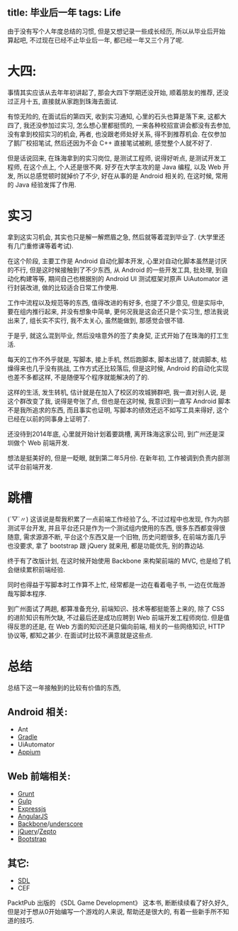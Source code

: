 title: 毕业后一年
tags: Life
---


由于没有写个人年度总结的习惯, 但是又想记录一些成长经历, 所以从毕业后开始算起吧, 不过现在已经不止毕业后一年, 都已经一年又三个月了呢.

# 大四:

事情其实应该从去年年初讲起了, 那会大四下学期还没开始, 顺着朋友的推荐, 还没过正月十五, 直接就从家跑到珠海去面试.

有惊无险的, 在面试后的第四天, 收到实习通知, 心里的石头也算是落下来, 这都大四了, 我还没参加过实习, 怎么想心里都挺慌的, 一来各种校招宣讲会都没有去参加, 没有拿到校招实习的机会, 再者, 也没跟老师处好关系, 得不到推荐机会. 在仅参加了鹅厂校招笔试, 然后还因为不会 C++ 直接笔试被刷, 感觉整个人就不好了.

但是话说回来, 在珠海拿到的实习岗位, 是测试工程师, 说得好听点, 是测试开发工程师, 在这个点上, 个人还是很不爽. 好歹在大学主攻的是 Java 编程, 以及 Web 开发, 所以总感觉顿时就掉价了不少, 好在从事的是 Android 相关的, 在这时候, 常用的 Java 经验发挥了作用.

# 实习

拿到这实习机会, 其实也只是解一解燃眉之急, 然后就等着混到毕业了. \(大学里还有几门重修课等着考试\).

在这个阶段, 主要工作是 Android 自动化脚本开发, 心里对自动化脚本虽然是讨厌的不行, 但是这时候接触到了不少东西, 从 Android 的一些开发工具, 批处理, 到自动化构建等等, 期间自己也根据别的 Android UI 测试框架对原声 UiAutomator 进行封装改进, 做的比较适合日常工作使用.

工作中流程以及规范等的东西, 值得改进的有好多, 也提了不少意见, 但是实际中, 要在组内推行起来, 并没有想象中简单, 更何况我是这会还只是个实习生, 想法我说出来了, 组长实不实行, 我不太关心, 虽然能做到, 那感觉会很不错.

于是乎, 就这么混到毕业, 然后没啥意外的签了卖身契, 正式开始了在珠海的打工生活.

每天的工作不外乎就是, 写脚本, 接上手机, 然后跑脚本, 脚本出错了, 就调脚本, 枯燥得来也几乎没有挑战, 工作方式还比较落后, 但是这时候, Android 的自动化实现也差不多都这样, 不是随便写个程序就能解决的了的.

这样的生活, 发生转机, 估计就是在加入了校区的攻城狮群吧, 我一直对别人说, 是这个群改变了我, 说得是夸张了点, 但也是在这时候, 我意识到一直写 Android 脚本不是我所追求的东西, 而且事实也证明, 写脚本的绩效还远不如写工具来得好, 这个已经在以前的同事身上证明了.

还没待到2014年底, 心里就开始计划着要跳槽, 离开珠海这家公司, 到广州还是深圳做个 Web 前端开发.

想法是挺美好的, 但是一眨眼, 就到第二年5月份. 在新年初, 工作被调到负责内部测试平台前端开发.

# 跳槽

(´▽`〃) 这该说是帮我积累了一点前端工作经验了么, 不过过程中也发现, 作为内部测试平台开发, 并且平台还只是作为一个测试组内使用的东西, 很多东西都变得很随意, 需求源源不断, 平台这个东西又是一个旧物, 历史问题很多, 在前端方面几乎也没要求, 拿了 bootstrap 跟 jQuery 就来用, 都是功能优先, 别的靠边站.

终于有了改版计划, 在这时候开始使用 Backbone 来构架前端的 MVC, 也是给了机会继续累积前端经验.

同时也得益于写脚本时工作算不上忙, 经常都是一边在看着电子书, 一边在优哉游哉写脚本程序.

到广州面试了两趟, 都算准备充分, 前端知识、技术等都挺能答上来的, 除了 CSS 的进阶知识有所欠缺, 不过最后还是成功应聘到 Web 前端开发工程师岗位. 但是值得反思的还是, 在 Web 方面的知识还是只偏向前端, 相关的一些网络知识, HTTP协议等, 都知之甚少. 在面试时比较不满意就是这些点.

# 总结

总结下这一年接触到的比较有价值的东西,

## Android 相关:

+ Ant
+ [Gradle](http://gradle.org/)
+ UiAutomator
+ [Appium](http://appium.io/)

## Web 前端相关:

+ [Grunt](http://gruntjs.com)
+ [Gulp](http://gulpjs.com)
+ [Expressjs](http://expressjs.com)
+ [AngularJS](https://angularjs.org/)
+ [Backbone](http://backbonejs.org)/[underscore](http://underscorejs.org)
+ [jQuery](http://jquery.com)/[Zepto](http://zeptojs.com)
+ [Bootstrap](http://getbootstrap.com)

## 其它:

+ [SDL](http://www.libsdl.org/)
+ CEF

PacktPub 出版的 《SDL Game Development》 这本书, 断断续续看了好久好久, 但是对于想从0开始编写一个游戏的人来说, 帮助还是很大的, 有着一些新手所不知道的技巧.